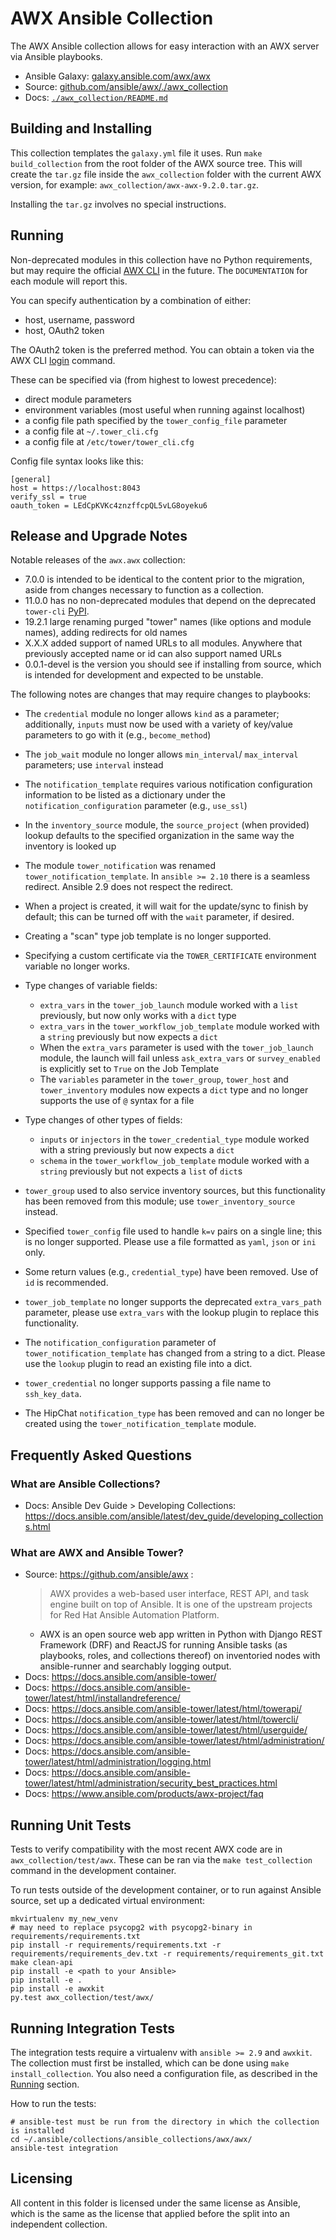 # AWX Ansible Collection

[comment]: # (*******************************************************)
[comment]: # (*                                                     *)
[comment]: # (*             WARNING                                 *)
[comment]: # (*                                                     *)
[comment]: # (*  This file is templated and not to be               *)
[comment]: # (*  edited directly! Instead modify:                   *)
[comment]: # (*  tools/roles/template_galaxy/templates/README.md.j2 *)
[comment]: # (*                                                     *)
[comment]: # (*  Changes to the base README.md file are refreshed   *)
[comment]: # (*  upon build of the collection                       *)
[comment]: # (*******************************************************)

The AWX Ansible collection allows for easy interaction with an AWX server via Ansible playbooks.

- Ansible Galaxy: [galaxy.ansible.com/awx/awx](https://galaxy.ansible.com/awx/awx)
- Source: [github.com/ansible/awx/./awx_collection](https://github.com/ansible/awx/tree/devel/awx_collection)
- Docs: [`./awx_collection/README.md`](https://github.com/ansible/awx/blob/devel/awx_collection/README.md)

## Building and Installing

This collection templates the `galaxy.yml` file it uses.
Run `make build_collection` from the root folder of the AWX source tree.
This will create the `tar.gz` file inside the `awx_collection` folder
with the current AWX version, for example: `awx_collection/awx-awx-9.2.0.tar.gz`.

Installing the `tar.gz` involves no special instructions.

## Running

Non-deprecated modules in this collection have no Python requirements, but
may require the official [AWX CLI](https://docs.ansible.com/ansible-tower/latest/html/towercli/index.html)
in the future. The `DOCUMENTATION` for each module will report this.

You can specify authentication by a combination of either:

 - host, username, password
 - host, OAuth2 token

The OAuth2 token is the preferred method. You can obtain a token via the
AWX CLI [login](https://docs.ansible.com/ansible-tower/latest/html/towercli/reference.html#awx-login)
command.

These can be specified via (from highest to lowest precedence):

 - direct module parameters
 - environment variables (most useful when running against localhost)
 - a config file path specified by the `tower_config_file` parameter
 - a config file at `~/.tower_cli.cfg`
 - a config file at `/etc/tower/tower_cli.cfg`

Config file syntax looks like this:

```
[general]
host = https://localhost:8043
verify_ssl = true
oauth_token = LEdCpKVKc4znzffcpQL5vLG8oyeku6
```

## Release and Upgrade Notes

Notable releases of the `awx.awx` collection:

 - 7.0.0 is intended to be identical to the content prior to the migration, aside from changes necessary to function as a collection.
 - 11.0.0 has no non-deprecated modules that depend on the deprecated `tower-cli` [PyPI](https://pypi.org/project/ansible-tower-cli/).
 - 19.2.1 large renaming purged "tower" names (like options and module names), adding redirects for old names
 - X.X.X added support of named URLs to all modules. Anywhere that previously accepted name or id can also support named URLs
 - 0.0.1-devel is the version you should see if installing from source, which is intended for development and expected to be unstable.

The following notes are changes that may require changes to playbooks:

 - The `credential` module no longer allows `kind` as a parameter; additionally, `inputs` must now be used with a variety of key/value parameters to go with it (e.g., `become_method`)
 - The `job_wait` module no longer allows `min_interval`/ `max_interval` parameters; use `interval` instead
 - The `notification_template` requires various notification configuration information to be listed as a dictionary under the `notification_configuration` parameter (e.g., `use_ssl`)
 - In the `inventory_source` module, the `source_project` (when provided) lookup defaults to the specified organization in the same way the inventory is looked up
 - The module `tower_notification` was renamed `tower_notification_template`. In `ansible >= 2.10` there is a seamless redirect. Ansible 2.9 does not respect the redirect.
 - When a project is created, it will wait for the update/sync to finish by default; this can be turned off with the `wait` parameter, if desired.
 - Creating a "scan" type job template is no longer supported.
 - Specifying a custom certificate via the `TOWER_CERTIFICATE` environment variable no longer works.
 - Type changes of variable fields:

   - `extra_vars` in the `tower_job_launch` module worked with a `list` previously, but now only works with a `dict` type
   - `extra_vars` in the `tower_workflow_job_template` module worked with a `string` previously but now expects a `dict`
   - When the `extra_vars` parameter is used with the `tower_job_launch` module, the launch will fail unless `ask_extra_vars` or `survey_enabled` is explicitly set to `True` on the Job Template
   - The `variables` parameter in the `tower_group`, `tower_host` and `tower_inventory` modules now expects a `dict` type and no longer supports the use of `@` syntax for a file


 - Type changes of other types of fields:

   - `inputs` or `injectors` in the `tower_credential_type` module worked with a string previously but now expects a `dict`
   - `schema` in the `tower_workflow_job_template` module worked with a `string` previously but not expects a `list` of `dict`s

 - `tower_group` used to also service inventory sources, but this functionality has been removed from this module; use `tower_inventory_source` instead.
 - Specified `tower_config` file used to handle `k=v` pairs on a single line; this is no longer supported. Please use a file formatted as `yaml`, `json` or `ini` only.
 - Some return values (e.g., `credential_type`) have been removed. Use of `id` is recommended.
 - `tower_job_template` no longer supports the deprecated `extra_vars_path` parameter, please use `extra_vars` with the lookup plugin to replace this functionality.
 - The `notification_configuration` parameter of `tower_notification_template` has changed from a string to a dict. Please use the `lookup` plugin to read an existing file into a dict.
 - `tower_credential` no longer supports passing a file name to `ssh_key_data`.
 - The HipChat `notification_type` has been removed and can no longer be created using the `tower_notification_template` module.

## Frequently Asked Questions
### What are Ansible Collections?
- Docs: Ansible Dev Guide > Developing Collections: https://docs.ansible.com/ansible/latest/dev_guide/developing_collections.html

### What are AWX and Ansible Tower?
- Source: https://github.com/ansible/awx :
  > AWX provides a web-based user interface, REST API, and task engine built on top of Ansible. It is one of the upstream projects for Red Hat Ansible Automation Platform.
  - AWX is an open source web app written in Python with Django REST Framework (DRF) and ReactJS for running Ansible tasks (as playbooks, roles, and collections thereof) on inventoried nodes with ansible-runner and searchably logging output.
- Docs: https://docs.ansible.com/ansible-tower/
- Docs: https://docs.ansible.com/ansible-tower/latest/html/installandreference/
- Docs: https://docs.ansible.com/ansible-tower/latest/html/towerapi/
- Docs: https://docs.ansible.com/ansible-tower/latest/html/towercli/
- Docs: https://docs.ansible.com/ansible-tower/latest/html/userguide/
- Docs: https://docs.ansible.com/ansible-tower/latest/html/administration/
- Docs: https://docs.ansible.com/ansible-tower/latest/html/administration/logging.html
- Docs: https://docs.ansible.com/ansible-tower/latest/html/administration/security_best_practices.html
- Docs: https://www.ansible.com/products/awx-project/faq

## Running Unit Tests

Tests to verify compatibility with the most recent AWX code are in `awx_collection/test/awx`.
These can be ran via the `make test_collection` command in the development container.

To run tests outside of the development container, or to run against
Ansible source, set up a dedicated virtual environment:

```
mkvirtualenv my_new_venv
# may need to replace psycopg2 with psycopg2-binary in requirements/requirements.txt
pip install -r requirements/requirements.txt -r requirements/requirements_dev.txt -r requirements/requirements_git.txt
make clean-api
pip install -e <path to your Ansible>
pip install -e .
pip install -e awxkit
py.test awx_collection/test/awx/
```

## Running Integration Tests

The integration tests require a virtualenv with `ansible >= 2.9` and `awxkit`.
The collection must first be installed, which can be done using `make install_collection`.
You also need a configuration file, as described in the [Running](https://github.com/ansible/awx/blob/devel/awx_collection/README.md#running) section.

How to run the tests:

```
# ansible-test must be run from the directory in which the collection is installed
cd ~/.ansible/collections/ansible_collections/awx/awx/
ansible-test integration
```

## Licensing

All content in this folder is licensed under the same license as Ansible,
which is the same as the license that applied before the split into an
independent collection.

